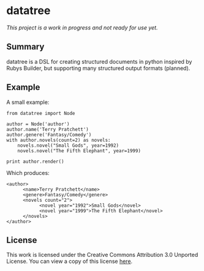 datatree
========

_This project is a work in progress and not ready for use yet._

Summary
-------
datatree is a DSL for creating structured documents in python inspired by Rubys 
Builder, but supporting many structured output formats (planned).

Example
-------
A small example: 

	from datatree import Node

    author = Node('author')
    author.name('Terry Pratchett')
    author.genere('Fantasy/Comedy')
    with author.novels(count=2) as novels:
        novels.novel("Small Gods", year=1992) 
        novels.novel("The Fifth Elephant", year=1999)

    print author.render() 

Which produces:

    <author>
          <name>Terry Pratchett</name>
          <genere>Fantasy/Comedy</genere>
          <novels count="2">
                <novel year="1992">Small Gods</novel>
                <novel year="1999">The Fifth Elephant</novel>
          </novels>
    </author>

License
-------
This work is licensed under the Creative Commons Attribution 3.0 Unported 
License. You can view a copy of this license [here][license].

[license]: http://creativecommons.org/licenses/by/3.0/ "Creative Commons Attribution 3.0 Unported License"